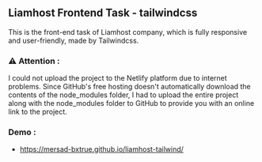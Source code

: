 ## Liamhost Frontend Task - tailwindcss

This is the front-end task of Liamhost company, which is fully responsive and user-friendly, made by Tailwindcss.

### ⚠️ Attention :
I could not upload the project to the Netlify platform due to internet problems.
Since GitHub's free hosting doesn't automatically download the contents of the node_modules folder, I had to upload the entire project along with the node_modules folder to GitHub to provide you with an online link to the project.

### Demo :
- https://mersad-bxtrue.github.io/liamhost-tailwind/
